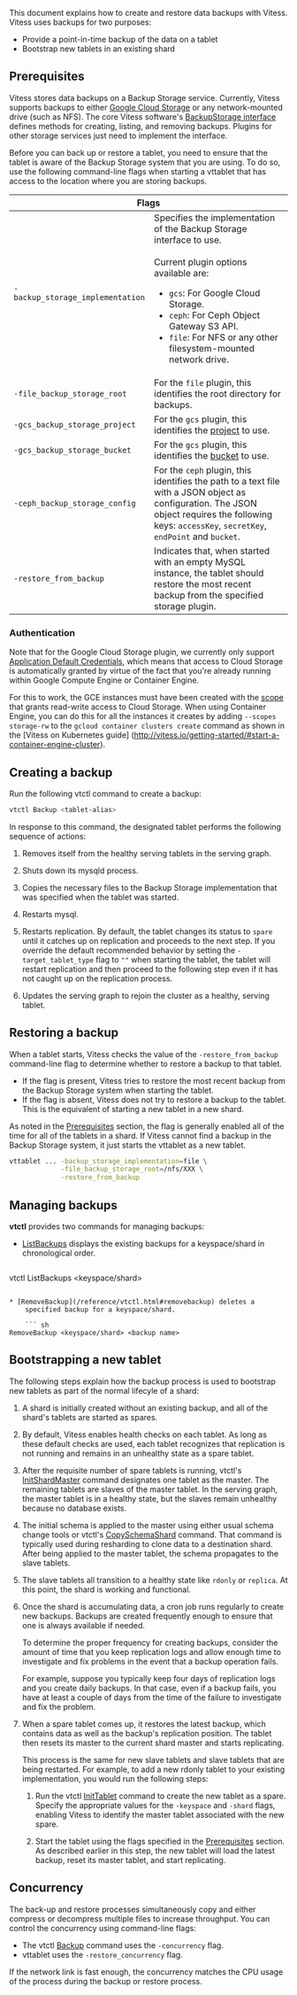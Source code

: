 This document explains how to create and restore data backups with
Vitess. Vitess uses backups for two purposes:

* Provide a point-in-time backup of the data on a tablet
* Bootstrap new tablets in an existing shard

## Prerequisites

Vitess stores data backups on a Backup Storage service. Currently,
Vitess supports backups to either [Google Cloud Storage](https://cloud.google.com/storage/)
or any network-mounted drive (such as NFS). The core Vitess software's
[BackupStorage interface](https://github.com/youtube/vitess/blob/master/go/vt/mysqlctl/backupstorage/interface.go)
defines methods for creating, listing, and removing backups. Plugins for other
storage services just need to implement the interface.

Before you can back up or restore a tablet, you need to ensure that the
tablet is aware of the Backup Storage system that you are using. To do so,
use the following command-line flags when starting a vttablet that has
access to the location where you are storing backups.

<table class="responsive">
  <thead>
    <tr>
      <th colspan="2">Flags</th>
    </tr>
  </thead>
  <tbody>
    <tr>
      <td><nobr><code>-backup_storage_implementation</code></nobr></td>
      <td>Specifies the implementation of the Backup Storage interface to use.<br><br>
          Current plugin options available are:
          <ul>
          <li><code>gcs</code>: For Google Cloud Storage.</li>
          <li><code>ceph</code>: For Ceph Object Gateway S3 API.</li>
          <li><code>file</code>: For NFS or any other filesystem-mounted network drive.</li>
          </ul>
      </td>
    </tr>
    <tr>
      <td><nobr><code>-file_backup_storage_root</code></nobr></td>
      <td>For the <code>file</code> plugin, this identifies the root directory for backups.</td>
    </tr>
    <tr>
      <td><nobr><code>-gcs_backup_storage_project</code></nobr></td>
      <td>For the <code>gcs</code> plugin, this identifies the <a href="https://cloud.google.com/storage/docs/projects">project</a> to use.</td>
    </tr>
    <tr>
      <td><nobr><code>-gcs_backup_storage_bucket</code></nobr></td>
      <td>For the <code>gcs</code> plugin, this identifies the <a href="https://cloud.google.com/storage/docs/concepts-techniques#concepts">bucket</a> to use.</td>
    </tr>
    <tr>
      <td><nobr><code>-ceph_backup_storage_config</code></nobr></td>
      <td>For the <code>ceph</code> plugin, this identifies the path to a text file with a JSON object as configuration. The JSON object requires the following keys: <code>accessKey</code>, <code>secretKey</code>, <code>endPoint</code> and <code>bucket</code>.</td>
    </tr>
    <tr>
      <td><nobr><code>-restore_from_backup</code></nobr></td>
      <td>Indicates that, when started with an empty MySQL instance, the tablet should restore the most recent backup from the specified storage plugin.</td>
    </tr>
  </tbody>
</table>

### Authentication

Note that for the Google Cloud Storage plugin, we currently only support
[Application Default Credentials](https://developers.google.com/identity/protocols/application-default-credentials),
which means that access to Cloud Storage is automatically granted by virtue of
the fact that you're already running within Google Compute Engine or Container Engine.

For this to work, the GCE instances must have been created with the
[scope](https://cloud.google.com/compute/docs/authentication#using) that grants
read-write access to Cloud Storage. When using Container Engine, you can do this
for all the instances it creates by adding `--scopes storage-rw` to the
`gcloud container clusters create` command as shown in the [Vitess on Kubernetes guide]
(http://vitess.io/getting-started/#start-a-container-engine-cluster).

## Creating a backup

Run the following vtctl command to create a backup:

``` sh
vtctl Backup <tablet-alias>
```

In response to this command, the designated tablet performs the following sequence of actions:

1. Removes itself from the healthy serving tablets in the serving graph.

1. Shuts down its mysqld process.

1. Copies the necessary files to the Backup Storage implementation
    that was specified when the tablet was started.

1. Restarts mysql.

1. Restarts replication. By default, the tablet changes its status to
    <code>spare</code> until it catches up on replication and proceeds
    to the next step.
    If you override the default recommended behavior by setting the
    <code>-target_tablet_type</code> flag to <code>""</code> when starting the tablet,
    the tablet will restart replication and then proceed to the following
    step even if it has not caught up on the replication process.

1. Updates the serving graph to rejoin the cluster as a healthy, serving tablet.

## Restoring a backup

When a tablet starts, Vitess checks the value of the
<code>-restore_from_backup</code> command-line flag to determine whether
to restore a backup to that tablet.

* If the flag is present, Vitess tries to restore the most recent backup
    from the Backup Storage system when starting the tablet.
* If the flag is absent, Vitess does not try to restore a backup to the
    tablet. This is the equivalent of starting a new tablet in a new shard.

As noted in the [Prerequisites](#prerequisites) section, the flag is
generally enabled all of the time for all of the tablets in a shard.
If Vitess cannot find a backup in the Backup Storage system, it just
starts the vttablet as a new tablet.

``` sh
vttablet ... -backup_storage_implementation=file \
             -file_backup_storage_root=/nfs/XXX \
             -restore_from_backup
```

## Managing backups

**vtctl** provides two commands for managing backups:

* [ListBackups](/reference/vtctl.html#listbackups) displays the
    existing backups for a keyspace/shard in chronological order.

    ``` sh
vtctl ListBackups <keyspace/shard>
```

* [RemoveBackup](/reference/vtctl.html#removebackup) deletes a
    specified backup for a keyspace/shard.

    ``` sh
RemoveBackup <keyspace/shard> <backup name>
```

## Bootstrapping a new tablet

The following steps explain how the backup process is used to bootstrap
new tablets as part of the normal lifecyle of a shard:

1. A shard is initially created without an existing backup, and all
    of the shard's tablets are started as spares.

1. By default, Vitess enables health checks on each tablet. As long as
    these default checks are used, each tablet recognizes that replication
    is not running and remains in an unhealthy state as a spare tablet.

1. After the requisite number of spare tablets is running, vtctl's
    [InitShardMaster](/reference/vtctl.html#initshardmaster) command
    designates one tablet as the master. The remaining tablets are
    slaves of the master tablet. In the serving graph, the master
    tablet is in a healthy state, but the slaves remain unhealthy
    because no database exists.

1. The initial schema is applied to the master using either usual schema
    change tools or vtctl's
    [CopySchemaShard](/reference/vtctl.html#copyschemashard) command.
    That command is typically used during resharding to clone data to a
    destination shard. After being applied to the master tablet, the
    schema propagates to the slave tablets.

1. The slave tablets all transition to a healthy state like
   <code>rdonly</code> or <code>replica</code>. At this point,
   the shard is working and functional.

1. Once the shard is accumulating data, a cron job runs regularly to
    create new backups. Backups are created frequently enough to ensure
    that one is always available if needed.

    To determine the proper frequency for creating backups, consider
    the amount of time that you keep replication logs and allow enough
    time to investigate and fix problems in the event that a backup
    operation fails.

    For example, suppose you typically keep four days of replication logs
    and you create daily backups. In that case, even if a backup fails,
    you have at least a couple of days from the time of the failure to
    investigate and fix the problem.

1. When a spare tablet comes up, it restores the latest backup, which
    contains data as well as the backup's replication position. The
    tablet then resets its master to the current shard master and starts
    replicating.

    This process is the same for new slave tablets and slave tablets that
    are being restarted. For example, to add a new rdonly tablet to your
    existing implementation, you would run the following steps:

    1. Run the vtctl [InitTablet](/reference/vtctl.html#inittablet)
        command to create the new tablet as a spare. Specify the
        appropriate values for the <nobr><code>-keyspace</code></nobr>
        and <nobr><code>-shard</code></nobr> flags, enabling Vitess to
        identify the master tablet associated with the new spare.

    1. Start the tablet using the flags specified in the
        [Prerequisites](#prerequisites) section. As described earlier in
        this step, the new tablet will load the latest backup, reset its
        master tablet, and start replicating.

## Concurrency

The back-up and restore processes simultaneously copy and either
compress or decompress multiple files to increase throughput. You
can control the concurrency using command-line flags:

* The vtctl [Backup](/reference/vtctl.html#backup) command uses the
    <code>-concurrency</code> flag.
* vttablet uses the <code>-restore_concurrency</code> flag.

If the network link is fast enough, the concurrency matches the CPU
usage of the process during the backup or restore process.


